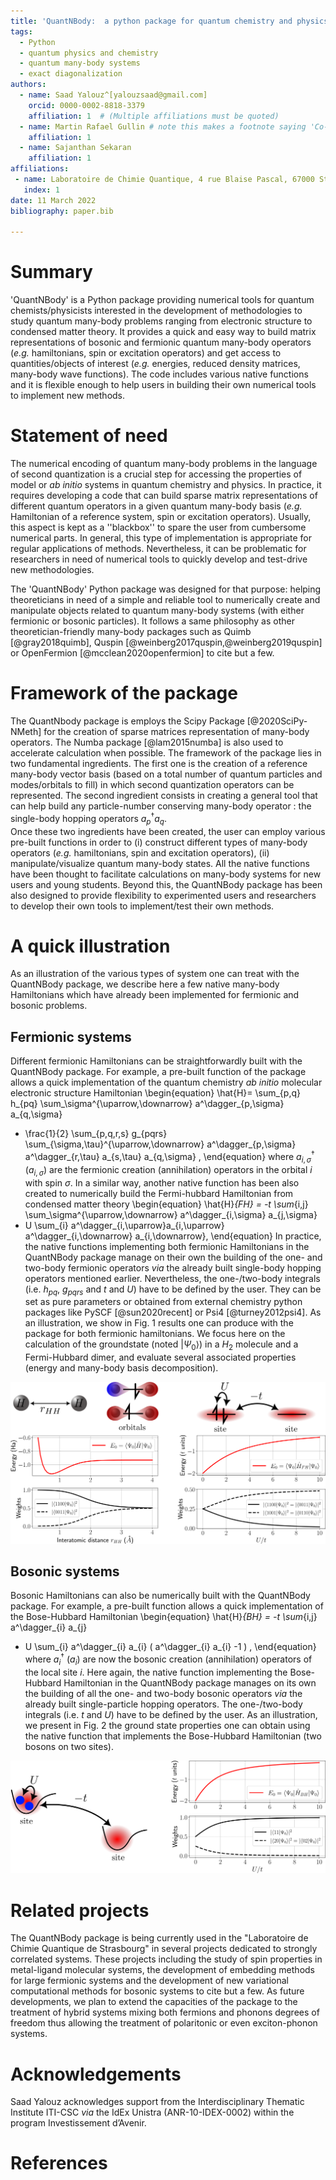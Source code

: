 ```yaml
---
title: 'QuantNBody:  a python package for quantum chemistry and physics to build and manipulate many-body operators and wave functions.'
tags:
  - Python
  - quantum physics and chemistry
  - quantum many-body systems
  - exact diagonalization
authors:
  - name: Saad Yalouz^[yalouzsaad@gmail.com]
    orcid: 0000-0002-8818-3379
    affiliation: 1  # (Multiple affiliations must be quoted)
  - name: Martin Rafael Gullin # note this makes a footnote saying 'Co-first author'
    affiliation: 1
  - name: Sajanthan Sekaran
    affiliation: 1
affiliations:
 - name: Laboratoire de Chimie Quantique, 4 rue Blaise Pascal, 67000 Strasbourg, France
   index: 1
date: 11 March 2022
bibliography: paper.bib
 
---
```


# Summary

'QuantNBody' is a Python package providing numerical tools for quantum chemists/physicists interested in the development of methodologies to study quantum many-body problems ranging from electronic structure to condensed matter theory. It provides a quick and easy way to build matrix representations of bosonic and fermionic quantum many-body operators (*e.g.* hamiltonians, spin or excitation operators) and get access to quantities/objects of interest (*e.g.* energies, reduced density matrices, many-body wave functions). The code includes various native functions and it is flexible enough to help users in building their own numerical tools to implement new methods. 

# Statement of need

The numerical encoding of quantum many-body problems in the language of second quantization is a crucial step for accessing the properties of model or *ab initio* systems in quantum chemistry and physics.  In practice, it requires developing a code that can build sparse matrix representations of different quantum operators in a given quantum many-body basis (*e.g.* Hamiltonian of a reference system, spin or excitation operators).  Usually, this aspect is kept as a ''blackbox'' to spare the user from cumbersome numerical parts. In general, this type of implementation is appropriate for regular applications of methods. Nevertheless, it can be problematic for researchers in need of numerical tools to quickly develop and test-drive new methodologies. 

The 'QuantNBody' Python package was designed for that purpose: helping theoreticians in need of a simple and reliable tool to numerically create and manipulate objects related to quantum many-body systems (with either fermionic or bosonic particles). 
It follows a same philosophy as other theoretician-friendly many-body packages such as Quimb [@gray2018quimb], Quspin [@weinberg2017quspin,@weinberg2019quspin] or OpenFermion [@mcclean2020openfermion]  to cite but a few. 

# Framework of the package

The QuantNbody package is employs the Scipy Package [@2020SciPy-NMeth] for the creation of sparse matrices representation of many-body operators. The Numba package [@lam2015numba] is also used to accelerate calculation when possible.
The framework of the package lies in two fundamental ingredients. The first one is the creation of a reference many-body vector basis (based on a total number of quantum particles and modes/orbitals to fill) in which second quantization operators can be represented. The second ingredient consists in creating a general tool that can help build any particle-number conserving many-body operator : the single-body hopping operators $a^\dagger_p a_q$.  
Once these two ingredients have been created, the user can employ various pre-built functions in order to (i) construct different types of many-body operators (*e.g.* hamiltonians, spin and excitation operators), (ii) manipulate/visualize quantum many-body states. All the native functions have been thought to facilitate calculations on many-body systems for new users and young students. Beyond this, the QuantNBody package has been also designed to provide flexibility to experimented users and researchers to develop their own tools to implement/test their own methods.

# A quick illustration

As an illustration of the various types of system one can treat with the QuantNBody package, we describe here a few native many-body Hamiltonians which have already been implemented for fermionic and bosonic problems.

## Fermionic systems
Different fermionic Hamiltonians can be straightforwardly built with the QuantNBody package. For example, a pre-built function of the package allows a quick implementation of the quantum chemistry *ab initio* molecular electronic structure Hamiltonian
\begin{equation} 
\hat{H}= \sum_{p,q} h_{pq} \sum_\sigma^{\uparrow,\downarrow} a^\dagger_{p,\sigma} a_{q,\sigma} 
+ \frac{1}{2} \sum_{p,q,r,s}  g_{pqrs} \sum_{\sigma,\tau}^{\uparrow,\downarrow} a^\dagger_{p,\sigma} a^\dagger_{r,\tau} a_{s,\tau} a_{q,\sigma}  ,
\end{equation}
where $a^\dagger_{i,\sigma}$ ($a_{i,\sigma}$) are the fermionic creation (annihilation) operators in the orbital $i$ with spin $\sigma$. In a similar way,  another native function has been also created to numerically build the Fermi-hubbard Hamiltonian from condensed matter theory
\begin{equation} 
\hat{H}_{FH} = -t  \sum_{i,j} \sum_\sigma^{\uparrow,\downarrow} a^\dagger_{i,\sigma} a_{j,\sigma} 
+ U \sum_{i}  a^\dagger_{i,\uparrow}a_{i,\uparrow} a^\dagger_{i,\downarrow} a_{i,\downarrow},
\end{equation}
In practice, the native functions implementing both fermionic Hamiltonians in the QuantNBody package manage on their own the building of the one- and two-body fermionic operators *via* the already built single-body hopping operators mentioned earlier. Nevertheless, the one-/two-body integrals (i.e.  $h_{pq}$, $g_{pqrs}$ and $t$ and $U$) have to be defined by the user.
They can be set as pure parameters or obtained from external chemistry python packages like PySCF [@sun2020recent] or Psi4 [@turney2012psi4].
As an illustration, we show in Fig. 1 results one can produce with the package for both fermionic hamiltonians. We focus here on the calculation of the groundstate (noted $| \Psi_0\rangle$) in a $H_2$ molecule and a Fermi-Hubbard dimer, and evaluate several associated properties (energy and many-body basis decomposition).
 
![$H_2$ molecule and Fermi-Hubbard dimer. **Left column:** ground state energy and decomposition in the many-body basis for the dissociation of the $H_2$ molecule in a minimal basis (STO-3G) using integrals from Psi4 [@turney2012psi4]. **Right column:** similar properties for the Fermi-Hubbard dimer as a function of $U/t$ (2 electrons on 2 sites and $t = 1$). \label{fig:example}](figure_fermion.png)

## Bosonic systems
 
Bosonic Hamiltonians can also be numerically built with the QuantNBody package. For example, a pre-built function allows a quick implementation of the Bose-Hubbard Hamiltonian
\begin{equation} 
\hat{H}_{BH} = -t  \sum_{i,j}   a^\dagger_{i} a_{j} 
+ U \sum_{i}  a^\dagger_{i} a_{i}  ( a^\dagger_{i} a_{i}  -1 ) ,
\end{equation}
where $a^\dagger_{i}$ ($a_{i}$) are now the bosonic creation (annihilation) operators of the local site $i$.
Here again, the native function implementing the Bose-Hubbard Hamiltonian in the QuantNBody package manages on its own the building of all the one- and two-body bosonic operators *via* the already built single-particle hopping operators. The one-/two-body integrals (i.e. $t$ and $U$) have to be defined by the user. As an illustration, we present in Fig. 2 the ground state properties one can obtain using the native function that implements the Bose-Hubbard Hamiltonian (two bosons on two sites). 

 
![Bose-Hubbard dimer with two bosons. **Left column:** illustration of the system. **Right column:** ground state energy and its decomposition in the many-body basis for the Bose-Hubbard dimer as a function of $U/t$ (with $t = 1$). \label{fig:example}](figure_boson.png)
 
# Related projects

The QuantNBody package is being currently used in the "Laboratoire de Chimie Quantique de Strasbourg" in several projects dedicated to strongly correlated systems. These projects including the study of spin properties in metal-ligand molecular systems, the development of embedding methods for large fermionic systems and the development of new variational computational methods for bosonic systems to cite but a few. As future developments, we plan to extend the capacities of the package to the treatment of hybrid systems mixing both fermions and phonons degrees of freedom thus allowing the treatment of polaritonic or even exciton-phonon systems.

# Acknowledgements

Saad Yalouz acknowledges support from the Interdisciplinary Thematic Institute ITI-CSC
*via* the IdEx Unistra (ANR-10-IDEX-0002) within the program Investissement d’Avenir.

# References

